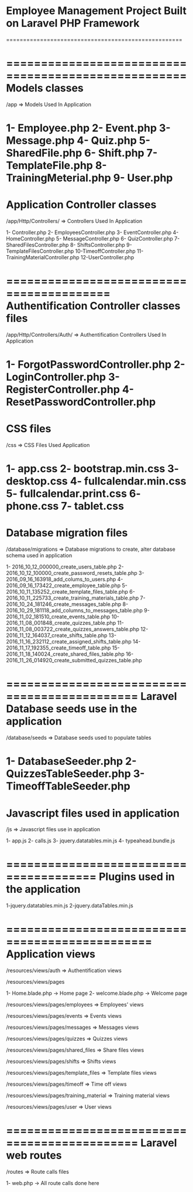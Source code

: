 # Employee Management Project Built on Laravel PHP Framework #
====================================================

====================================================
Models classes
===================================================

/app => Models Used In Application

1- Employee.php
2- Event.php
3- Message.php
4- Quiz.php
5- SharedFile.php
6- Shift.php
7- TemplateFile.php
8- TrainingMeterial.php
9- User.php
==============================================
Application Controller classes
==============================================
/app/Http/Controllers/ => Controllers Used In Application

1- Controller.php
2- EmployeesController.php
3- EventController.php
4- HomeController.php
5- MessageController.php
6- QuizController.php
7- SharedFilesController.php
8- ShiftsController.php
9- TemplateFilesController.php
10-TimeoffController.php
11-TrainingMaterialController.php
12-UserController.php

=========================================
Authentification Controller classes files
=========================================
/app/Http/Controllers/Auth/ => Authentification Controllers Used In Application

1- ForgotPasswordController.php
2- LoginController.php
3- RegisterController.php
4- ResetPasswordController.php
===============================
CSS files
===============================
/css => CSS Files Used Application

1- app.css
2- bootstrap.min.css
3- desktop.css
4- fullcalendar.min.css
5- fullcalendar.print.css
6- phone.css
7- tablet.css
=======================================
Database migration files
=======================================
/database/migrations => Database migrations to create, alter database schema used in application

1- 2016_10_12_000000_create_users_table.php
2- 2016_10_12_100000_create_password_resets_table.php
3- 2016_09_16_163918_add_colums_to_users.php
4- 2016_09_16_173422_create_employee_table.php
5- 2016_10_11_135252_create_template_files_table.php
6- 2016_10_11_225733_create_training_materials_table.php
7- 2016_10_24_181246_create_messages_table.php
8- 2016_10_29_181118_add_columns_to_messages_table.php
9- 2016_11_02_181510_create_events_table.php
10-2016_11_08_001848_create_quizzes_table.php
11-2016_11_08_003722_create_quizzes_answers_table.php
12-2016_11_12_164037_create_shifts_table.php
13-2016_11_16_232112_create_assigned_shifts_table.php
14-2016_11_17_192355_create_timeoff_table.php
15-2016_11_18_140024_create_shared_files_table.php
16-2016_11_26_014920_create_submitted_quizzes_table.php

=============================================
Laravel Database seeds use in the application
=============================================
/database/seeds => Database seeds used to populate  tables

1- DatabaseSeeder.php
2- QuizzesTableSeeder.php
3- TimeoffTableSeeder.php
=========================================
Javascript files used in application
=========================================
/js => Javascript files use in application

1- app.js
2- calls.js
3- jquery.datatables.min.js
4- typeahead.bundle.js

=======================================
Plugins used in the application
=======================================
1-jquery.datatables.min.js
2-jquery.dataTables.min.js

===============================================
Application views
==============================================
/resources/views/auth => Authentification views 

/resources/views/pages

1- Home.blade.php -> Home page
2- welcome.blade.php -> Welcome page

/resources/views/pages/employees => Employees' views

/resources/views/pages/events => Events views

/resources/views/pages/messages => Messages views

/resources/views/pages/quizzes => Quizzes views

/resources/views/pages/shared_files => Share files views

/resources/views/pages/shifts => Shifts views

/resources/views/pages/template_files => Template files views

/resources/views/pages/timeoff => Time off views

/resources/views/pages/training_material => Training material views

/resources/views/pages/user => User views

=============================================
Laravel web routes
=============================================
/routes => Route calls files

1- web.php -> All route calls done here




